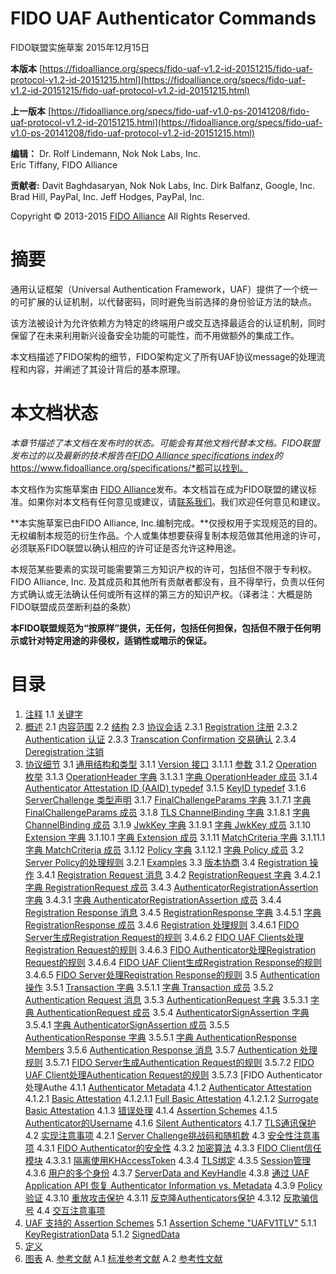 # FIDO UAF  Authenticator Commands
FIDO联盟实施草案 2015年12月15日

**本版本**
[https://fidoalliance.org/specs/fido-uaf-v1.2-id-20151215/fido-uaf-protocol-v1.2-id-20151215.html](https://fidoalliance.org/specs/fido-uaf-v1.2-id-20151215/fido-uaf-protocol-v1.2-id-20151215.html)

**上一版本**
[https://fidoalliance.org/specs/fido-uaf-v1.0-ps-20141208/fido-uaf-protocol-v1.2-id-20151215.html](https://fidoalliance.org/specs/fido-uaf-v1.0-ps-20141208/fido-uaf-protocol-v1.2-id-20151215.html)

**编辑：**
Dr. Rolf Lindemann, Nok Nok Labs, Inc.  
Eric Tiffany, FIDO Alliance

**贡献者:**
Davit Baghdasaryan, Nok Nok Labs, Inc.
Dirk Balfanz, Google, Inc.
Brad Hill, PayPal, Inc.
Jeff Hodges, PayPal, Inc.

Copyright © 2013-2015 [FIDO Alliance](https://www.fidoalliance.org/) All Rights Reserved.

# 摘要
通用认证框架（Universal Authentication Framework，UAF）提供了一个统一的可扩展的认证机制，以代替密码，同时避免当前选择的身份验证方法的缺点。

该方法被设计为允许依赖方为特定的终端用户或交互选择最适合的认证机制，同时保留了在未来利用新兴设备安全功能的可能性，而不用做额外的集成工作。

本文档描述了FIDO架构的细节，FIDO架构定义了所有UAF协议message的处理流程和内容，并阐述了其设计背后的基本原理。

# 本文档状态
*本章节描述了本文档在发布时的状态。可能会有其他文档代替本文档。FIDO联盟发布过的以及最新的技术报告在[FIDO Alliance specifications index](https://fidoalliance.org/specifications/)的*https://www.fidoalliance.org/specifications/*都可以找到。

本文档作为实施草案由 [FIDO Alliance](https://www.fidoalliance.org/)发布。本文档旨在成为FIDO联盟的建议标准。如果你对本文档有任何意见或建议，请[联系我们](https://fidoalliance.org/contact/)。我们欢迎任何意见和建议。

**本实施草案已由FIDO Alliance, Inc.编制完成。**仅授权用于实现规范的目的。无权编制本规范的衍生作品。个人或集体想要获得复制本规范做其他用途的许可，必须联系FIDO联盟以确认相应的许可证是否允许这种用途。

本规范某些要素的实现可能需要第三方知识产权的许可，包括但不限于专利权。FIDO Alliance, Inc. 及其成员和其他所有贡献者都没有，且不得举行，负责以任何方式确认或无法确认任何或所有这样的第三方的知识产权。（译者注：大概是防FIDO联盟成员垄断利益的条款）

**本FIDO联盟规范为“按原样”提供，无任何，包括任何担保，包括但不限于任何明示或针对特定用途的非侵权，适销性或暗示的保证。**

# 目录
1. [注释](#1)
1.1 [关键字](#1.1)
2. [概述](#2)
2.1 [内容范围](#2.1)
2.2 [结构](#2.2)
2.3 [协议会话](#2.3)
2.3.1 [Registration 注册](#2.3.1)
2.3.2 [Authentication 认证](#2.3.2)
2.3.3 [Transcation Confirmation 交易确认](#2.3.3)
2.3.4 [Deregistration 注销](#2.3.4)
3. [协议细节](#3)
3.1 [通用结构和类型](#3.1)
3.1.1 [Version 接口](#3.1.1)
3.1.1.1 [参数](#3.1.1.1)
3.1.2 [Operation 枚举](#3.1.2)
3.1.3 [OperationHeader 字典](#3.1.3)
3.1.3.1 [字典 OperationHeader 成员](#3.1.3.1)
3.1.4 [Authenticator Attestation ID (AAID) typedef](#3.1.4)
3.1.5 [KeyID typedef](#3.1.5)
3.1.6 [ServerChallenge 类型声明](#3.1.6)
3.1.7 [FinalChallengeParams 字典](#3.1.7)
3.1.7.1 [字典 FinalChallengeParams 成员](#3.1.7.1)
3.1.8 [TLS ChannelBinding 字典](#3.1.8)
3.1.8.1 [字典 ChannelBinding 成员](#3.1.8.1)
3.1.9 [JwkKey 字典](#3.1.9)
3.1.9.1 [字典 JwkKey 成员](#3.1.9.1)
3.1.10 [Extension 字典](#3.1.10)
3.1.10.1 [字典 Extension 成员](#3.1.10.1)
3.1.11 [MatchCriteria 字典](#3.1.11)
3.1.11.1 [字典 MatchCriteria 成员](#3.1.11.1)
3.1.12 [Policy 字典](#3.1.12)
3.1.12.1 [字典 Policy 成员](#3.1.12.1)
3.2 [Server Policy的处理规则](#3.2)
3.2.1 [Examples](#3.2.1)
3.3 [版本协商](#3.3)
3.4 [Registration 操作](#3.4)
3.4.1 [Registration Request 消息](#3.4.1)
3.4.2 [RegistrationRequest 字典](#3.4.2)
3.4.2.1 [字典 RegistrationRequest 成员](#3.4.2.1)
3.4.3 [AuthenticatorRegistrationAssertion 字典](#3.4.3)
3.4.3.1 [字典 AuthenticatorRegistrationAssertion 成员](#3.4.3.1)
3.4.4 [Registration Response 消息](#3.4.4)
3.4.5 [RegistrationResponse 字典](#3.4.5)
3.4.5.1 [字典 RegistrationResponse 成员](#3.4.5.1)
3.4.6 [Registration 处理规则](#3.4.6)
3.4.6.1 [FIDO Server生成Registration Request的规则](#3.4.6.1)
3.4.6.2 [FIDO UAF Clients处理Registration Request的规则](#3.4.6.2)
3.4.6.3 [FIDO Authenticator处理Registration Request的规则](#3.4.6.3)
3.4.6.4 [FIDO UAF Client生成Registration Response的规则](#3.4.6.4)
3.4.6.5 [FIDO Server处理Registration Response的规则](#3.4.6.5)
3.5 [Authentication 操作](#3.5)
3.5.1 [Transaction 字典](#3.5.1)
3.5.1.1 [字典 Transaction 成员](#3.5.1.1)
3.5.2 [Authentication Request 消息](#3.5.2)
3.5.3 [AuthenticationRequest 字典](#3.5.3)
3.5.3.1 [字典 AuthenticationRequest 成员](#3.5.3.1)
3.5.4 [AuthenticatorSignAssertion 字典](#3.5.4)
3.5.4.1 [字典 AuthenticatorSignAssertion 成员](#3.5.4.1)
3.5.5 [AuthenticationResponse 字典](#3.5.5)
3.5.5.1 [字典 AuthenticationResponse Members](#3.5.5.1)
3.5.6 [Authentication Response 消息](#3.5.6)
3.5.7 [Authentication 处理规则](#3.5.7)
3.5.7.1 [FIDO Server生成Authentication Request的规则](#3.5.7.1)
3.5.7.2 [FIDO UAF Client处理Authentication Request的规则](#3.5.7.2)
3.5.7.3 [FIDO Authenticator处理Authe 
4.1.1 [Authenticator Metadata](#4.1.1)
4.1.2 [Authenticator Attestation](#4.1.2)
4.1.2.1 [Basic Attestation](#4.1.2.1)
4.1.2.1.1 [Full Basic Attestation](#4.1.2.1.1)
4.1.2.1.2 [Surrogate Basic Attestation](#4.1.2.1.2)
4.1.3 [错误处理](#4.1.3)
4.1.4 [Assertion Schemes](#4.1.4)
4.1.5 [Authenticator的Username](#4.1.5)
4.1.6 [Silent Authenticators](#4.1.6)
4.1.7 [TLS通讯保护](#4.1.7)
4.2 [实现注意事项](#4.2)
4.2.1 [Server Challenge挑战码和随机数](#4.2.1)
4.3 [安全性注意事项](#4.3)
4.3.1 [FIDO Authenticator的安全性](#4.3.1)
4.3.2 [加密算法](#4.3.2)
4.3.3 [FIDO Client信任模块](#4.3.3)
4.3.3.1 [隔离使用KHAccessToken](#4.3.3.1)
4.3.4 [TLS绑定](#4.3.4)
4.3.5 [Session管理](#4.3.5)
4.3.6 [用户的多个身份](#4.3.6)
4.3.7 [ServerData and KeyHandle](#4.3.7)
4.3.8 [通过 UAF Application API 恢复 Authenticator Information vs. Metadata](#4.3.8)
4.3.9 [Policy 验证](#4.3.9)
4.3.10 [重放攻击保护](#4.3.10)
4.3.11 [反克隆Authenticators保护](#4.3.11)
4.3.12 [反欺骗信号](#4.3.12)
4.4 [交互注意事项](#4.4)
5. [UAF 支持的 Assertion Schemes](#5.)
5.1 [Assertion Scheme "UAFV1TLV"](#5.1)
5.1.1 [KeyRegistrationData](#5.1.1)
5.1.2 [SignedData](#5.1.2)
6. [定义](#6)
7. [图表](#7)
A. [参考文献](#A)
A.1 [标准参考文献](#A.1)
A.2 [参考性文献](#A.2)